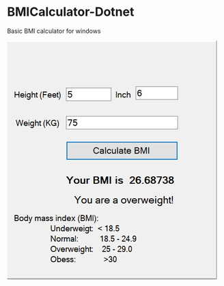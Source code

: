 # BMICalculator-Dotnet
 Basic BMI calculator for windows

![name-of-you-image](https://github.com/ferdousbag/BMICalculator-Dotnet/blob/main/bmi_calculator.jpg)
